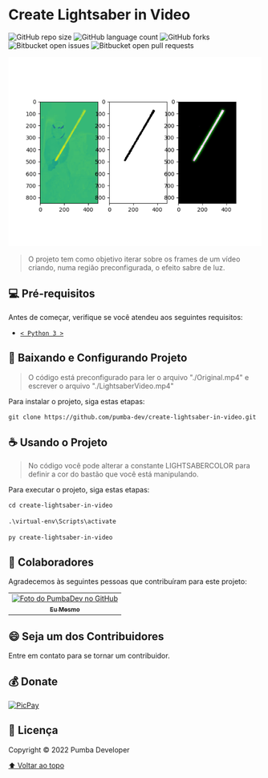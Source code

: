 # Create Lightsaber in Video

![GitHub repo size](https://img.shields.io/github/repo-size/pumba-dev/create-lightsaber-in-video?style=for-the-badge)
![GitHub language count](https://img.shields.io/github/languages/count/pumba-dev/create-lightsaber-in-video?style=for-the-badge)
![GitHub forks](https://img.shields.io/github/forks/pumba-dev/create-lightsaber-in-video?style=for-the-badge)
![Bitbucket open issues](https://img.shields.io/bitbucket/issues/pumba-dev/create-lightsaber-in-video?style=for-the-badge)
![Bitbucket open pull requests](https://img.shields.io/bitbucket/pr-raw/pumba-dev/create-lightsaber-in-video?style=for-the-badge)

<img src="frame-process-example.png" alt="exemplo de execução do algoritmo sobre um frame">

> O projeto tem como objetivo iterar sobre os frames de um vídeo criando, numa região preconfigurada, o efeito sabre de luz.

## 💻 Pré-requisitos

Antes de começar, verifique se você atendeu aos seguintes requisitos:

<!---Estes são apenas requisitos de exemplo. Adicionar, duplicar ou remover conforme necessário--->

- [`< Python 3 >`](https://www.python.org/)

## 🚀 Baixando e Configurando Projeto

> O código está preconfigurado para ler o arquivo "./Original.mp4" e escrever o arquivo "./LightsaberVideo.mp4"

Para instalar o projeto, siga estas etapas:

```
git clone https://github.com/pumba-dev/create-lightsaber-in-video.git
```

## ☕ Usando o Projeto

> No código você pode alterar a constante LIGHTSABERCOLOR para definir a cor do bastão que você está manipulando.

Para executar o projeto, siga estas etapas:

```
cd create-lightsaber-in-video

.\virtual-env\Scripts\activate

py create-lightsaber-in-video
```

## 🤝 Colaboradores

Agradecemos às seguintes pessoas que contribuíram para este projeto:

<table>
  <tr>
    <td align="center">
      <a href="https://github.com/pumba-dev">
        <img src="https://static.wikia.nocookie.net/disneypt/images/c/cf/It_means_no_worries.png/revision/latest?cb=20200128144126&path-prefix=pt" width="100px;" alt="Foto do PumbaDev no GitHub"/><br>
        <sub>
          <b>Eu Mesmo</b>
        </sub>
      </a>
    </td>
  </tr>
</table>

## 😄 Seja um dos Contribuidores<br>

Entre em contato para se tornar um contribuidor.

## 💰 Donate

[![PicPay](https://img.shields.io/badge/PicPay-%40PumbaDev%20-brightgreen)](https://picpay.me/pumbadev)

## 📝 Licença

Copyright © 2022 Pumba Developer

[⬆ Voltar ao topo](#create-lightsaber-in-video)<br>
